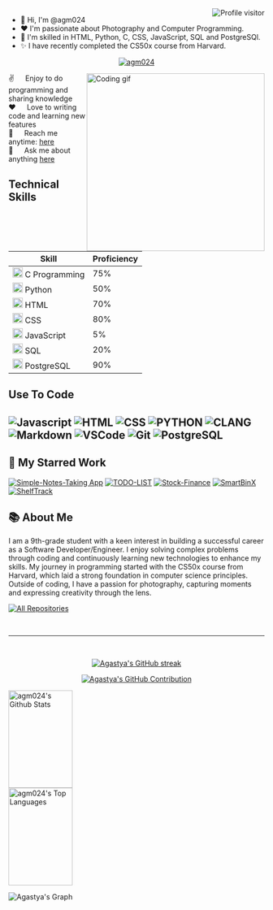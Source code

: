<!--
<p align="center">
  <a href="https://github.com/agm024"><img src="https://readme-typing-svg.herokuapp.com/?lines=Self%20Taught%20Programmer;Front%20End%20Developer;1.5%2B%20years%20of%20coding%20experience;Always%20learning%20new%20things&center=true&width=380&height=45"></a>
</p>

 -->
 
<a href="https://komarev.com/ghpvc/?username=agm024">
  <img align="right" src="https://komarev.com/ghpvc/?username=agm024&label=Visitors&color=0e75b6&style=flat" alt="Profile visitor" />
</a>

- 👋 Hi, I'm @agm024
- ❤️ I'm passionate about Photography and Computer Programming.
- 🌱 I'm skilled in HTML, Python, C, CSS, JavaScript, SQL and PostgreSQl.
- ✨ I have recently completed the CS50x course from Harvard.
<!---
agm024/agm024 is a ✨ special ✨ repository because its `README.md` (this file) appears on your GitHub profile.
You can click the Preview link to take a look at your changes.👀 
--->

<p align="center">
 <a href="https://agm024-portfolio.vercel.app" target="blank">
  <img src="https://img.shields.io/badge/Website-DC143C?style=for-the-badge&logo=medium&logoColor=white" alt="agm024" />
 </a>

 <p>
 <img align="right" width="350" src="/assets/programmer.gif" alt="Coding gif" />
  
 ✌️ &emsp; Enjoy to do programming and sharing knowledge <br/>
 ❤️ &emsp; Love to writing code and learning new features<br/>
 📧 &emsp; Reach me anytime: [here](mailto:agastyagm2@gmail.com)<br/>
 💬 &emsp; Ask me about anything [here](https://github.com/agm024/agm024/issues)

</p>

## Technical Skills

| Skill | Proficiency |
|---|---|
| <img src="https://cdn.jsdelivr.net/gh/devicons/devicon@latest/icons/c/c-original.svg" width ="20" height="20" /> C Programming | 75% |
| <img src="https://cdn.jsdelivr.net/gh/devicons/devicon@latest/icons/python/python-original.svg" width="20" height="20"/> Python | 50% |
| <img src="https://cdn.jsdelivr.net/gh/devicons/devicon@latest/icons/html5/html5-original.svg" width="20" height="20"/> HTML | 70% |
| <img src="https://cdn.jsdelivr.net/gh/devicons/devicon/icons/css3/css3-original.svg" width="20" height="20"/> CSS | 80% |
| <img src="https://cdn.jsdelivr.net/gh/devicons/devicon/icons/javascript/javascript-original.svg" width="20" height="20"/> JavaScript | 5% |
| <img src="https://cdn.jsdelivr.net/gh/devicons/devicon/icons/azuresqldatabase/azuresqldatabase-original.svg" width="20" height="20"/> SQL | 20% |
| <img src="https://cdn.jsdelivr.net/gh/devicons/devicon@latest/icons/postgresql/postgresql-original.svg" width="20" height="20" /> PostgreSQL | 90% |


## Use To Code

![Javascript](https://img.shields.io/badge/Javascript-F0DB4F?style=for-the-badge&labelColor=black&logo=javascript&logoColor=F0DB4F)
![HTML](https://img.shields.io/badge/HTML-E34F26?style=for-the-badge&logo=html5&logoColor=white)
![CSS](https://img.shields.io/badge/CSS-1572B6?style=for-the-badge&logo=css3&logoColor=white)
![PYTHON](https://img.shields.io/badge/python-1572B6?style=for-the-badge&logo=python&logoColor=white)
![CLANG](https://img.shields.io/badge/Clang-1572B6?style=for-the-badge&logo=C&logoColor=white)
![Markdown](https://img.shields.io/badge/Markdown-000000?style=for-the-badge&logo=markdown&logoColor=white)
![VSCode](https://img.shields.io/badge/Visual_Studio-0078d7?style=for-the-badge&logo=visual%20studio%20code&logoColor=white)
![Git](https://img.shields.io/badge/Git-F05032?style=for-the-badge&logo=git&logoColor=white)
![PostgreSQL](https://img.shields.io/badge/PostgreSQL-336791?style=for-the-badge&logo=postgresql&logoColor=white)
<br/>
---

## 🎯 My Starred Work
[![Simple-Notes-Taking App](https://github-readme-stats.vercel.app/api/pin/?username=agm024&repo=Simple-Notes-Taking-App&border_color=7F3FBF&bg_color=0D1117&title_color=C9D1D9&text_color=8B949E&icon_color=7F3FBF)](https://github.com/agm024/Simple-Notes-Taking-App)
[![TODO-LIST](https://github-readme-stats.vercel.app/api/pin/?username=agm024&repo=TODO-LIST&border_color=7F3FBF&bg_color=0D1117&title_color=C9D1D9&text_color=8B949E&icon_color=7F3FBF)](https://github.com/agm024/TODO-LIST)
[![Stock-Finance](https://github-readme-stats.vercel.app/api/pin/?username=agm024&repo=Stock-Finance&border_color=7F3FBF&bg_color=0D1117&title_color=C9D1D9&text_color=8B949E&icon_color=7F3FBF)](https://github.com/agm024/Stock-Finance)
[![SmartBinX](https://github-readme-stats.vercel.app/api/pin/?username=STEM-Mavericks&repo=SmartbinX&border_color=7F3FBF&bg_color=0D1117&title_color=C9D1D9&text_color=8B949E&icon_color=7F3FBF)](https://github.com/STEM-Mavericks/SmartbinX)
[![ShelfTrack](https://github-readme-stats.vercel.app/api/pin/?username=ShelfTrack&repo=ShelfTrack&border_color=7F3FBF&bg_color=0D1117&title_color=C9D1D9&text_color=8B949E&icon_color=7F3FBF)](https://github.com/ShelfTrack/ShelfTrack)

## 📚 About Me
I am a 9th-grade student with a keen interest in building a successful career as a Software Developer/Engineer. I enjoy solving complex problems through coding and continuously learning new technologies to enhance my skills. My journey in programming started with the CS50x course from Harvard, which laid a strong foundation in computer science principles. Outside of coding, I have a passion for photography, capturing moments and expressing creativity through the lens.
<p align="left">
  <a href="https://github.com/agm024?tab=repositories" target="_blank"><img alt="All Repositories" title="All Repositories" src="https://img.shields.io/badge/-All%20Repos-2962FF?style=for-the-badge&logo=koding&logoColor=white"/></a>
</p>

<br/>
<hr/>
<br/>

<p align="center">
  <a href="https://github.com/agm024">
    <img src="https://github-readme-streak-stats.herokuapp.com/?user=agm024&theme=radical&border=7F3FBF&background=0D1117" alt="Agastya's GitHub streak"/>
  </a>
</p>

<p align="center">
  <a href="https://github.com/agm024">
    <img src="https://github-profile-summary-cards.vercel.app/api/cards/profile-details?username=agm024&theme=radical" alt="Agastya's GitHub Contribution"/>
  </a>
</p>

<a> 
    <a href="https://github.com/agm024"><img alt="agm024's Github Stats" src="https://denvercoder1-github-readme-stats.vercel.app/api?username=agm024&show_icons=true&count_private=true&theme=react&border_color=7F3FBF&bg_color=0D1117&title_color=F85D7F&icon_color=F8D866" height="192px" width="50%"/></a>
  <a href="https://github.com/agm024"><img alt="agm024's Top Languages" src="https://denvercoder1-github-readme-stats.vercel.app/api/top-langs/?username=agm024&langs_count=8&layout=compact&theme=react&border_color=7F3FBF&bg_color=0D1117&title_color=F85D7F&icon_color=F8D866" height="192px" width="50%"/></a>
  <br/>
</a>

![Agastya's Graph](https://github-readme-activity-graph.vercel.app/graph?username=agm024&custom_title=agm%20024's%20GitHub%20Activity%20Graph&bg_color=0D1117&color=7F3FBF&line=7F3FBF&point=7F3FBF&area_color=FFFFFF&title_color=FFFFFF&area=true)

